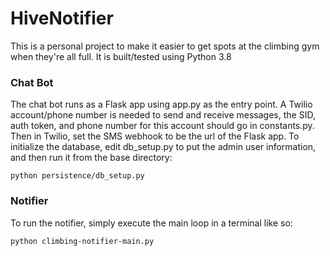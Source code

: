 # HiveNotifier
This is a personal project to make it easier to get spots at the climbing gym when they're all full. It is built/tested using Python 3.8

### Chat Bot
The chat bot runs as a Flask app using app.py as the entry point. A Twilio account/phone number is needed to send and receive messages, the SID, auth token, and phone number for this account should go in constants.py. Then in Twilio, set the SMS webhook to be the url of the Flask app. To initialize the database, edit db_setup.py to put the admin user information, and then run it from the base directory:
<pre><code>python persistence/db_setup.py</pre></code>



### Notifier
To run the notifier, simply execute the main loop in a terminal like so:
<pre><code>python climbing-notifier-main.py</code></pre>
